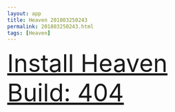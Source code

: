```yaml
---
layout: app
title: Heaven 201803250243
permalink: 201803250243.html
tags: [Heaven]
---
```

<div class="pure-g">
    <div class="pure-u-1-1" style="font-size: 4em">
        <a class="pure-button-primary" href="itms-services://?action=download-manifest&url=https%3A%2F%2Flitsungyisigono.github.io%2FTestScript%2Fmanifests%2F201803250243.plist"><i class="fa fa-download" aria-hidden="true"></i>Install Heaven Build: 404</a>
    </div>
</div>